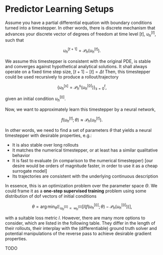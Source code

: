 # Predictor Learning Setups

Assume you have a partial differential equation with boundary conditions turned
into a timestepper. In other words, there is discrete mechanism that advances
your discrete vector of degrees of freedom at time level $[t]$, $u_h^{[t]}$, such
that

$$ u^{[t+1]}_h = \mathcal{P}_h(u_h^{[t]}).$$

We assume this timestepper is consistent with the original PDE, is stable and
converges against hypothetical analytical solutions. It shall always operate on a
fixed time step size, $[t+1] - [t] = \Delta t$ Then, this timestepper could be
used recursively to produce a rollout/trajectory

$$ \left \{ u_h^{[s]}=\mathcal{P}_h^s(u_h^{[0]})\right\}_{s=0}^t,$$

given an initial condition $u_h^{[0]}$.

Now, we want to approximately learn this timestepper by a neural network,

$$f(u_h^{[t]}; \theta) \approx \mathcal{P}_h(u_h^{[t]}).$$

In other words, we need to find a set of parameters $\theta$ that yields a
neural timestepper with desirable properties, e.g.:

* It is also stable over long rollouts
* It matches the numerical timestepper, or at least has a similar qualitative behavior
* It is fast to evaluate (in comparison to the numerical timestepper) [our desire would be orders of magnitude faster, in order to use it as a cheap surrogate model]
* Its trajectories are consistent with the underlying continuous description

In essence, this is an optimization problem over the parameter space $\Theta$.
We could frame it as a **one-step supervised training** problem using some
distribution of dof vectors of initial conditions

$$
\theta = \arg \min_\theta \mathbb{E}_{u_h^{[0]} \propto \mathcal{U}_h^{[0]}} \left[ l\left(f(u_h^{[0]}; \theta) - \mathcal{P}_h(u_h^{[0]}) \right)\right],
$$

with a suitable loss metric $l$. However, there are many more options to
consider, which are listed in the following table. They differ in the length of their rollouts, their interplay with the (differentiable) ground truth solver and potential manipulations of the reverse pass to achieve desirable gradient properties.

TODO